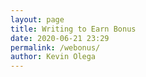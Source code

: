```yaml
--- 
layout: page
title: Writing to Earn Bonus
date: 2020-06-21 23:29
permalink: /webonus/ 
author: Kevin Olega 
--- 
```

